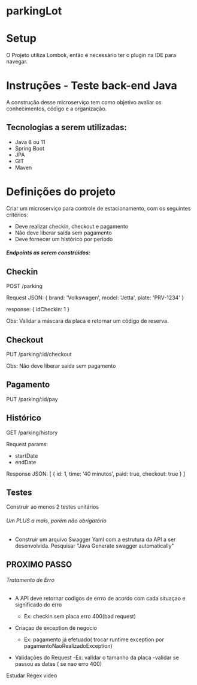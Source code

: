 # parkingLot

# Setup

O Projeto utiliza Lombok, então é necessário ter o plugin na IDE para navegar.

# Instruções - Teste back-end Java

A construção desse microserviço tem como objetivo avaliar os conhecimentos, código e a organização.

## Tecnologias a serem utilizadas:

- Java 8 ou 11
- Spring Boot
- JPA
- GIT
- Maven

# Definições do projeto

Criar um microserviço para controle de estacionamento, com os seguintes critérios:

- Deve realizar checkin, checkout e pagamento
- Não deve liberar saída sem pagamento
- Deve fornecer um histórico por período

##### Endpoints as serem constrúidos:

## Checkin

POST /parking

Request JSON:
{ brand: 'Volkswagen', model: 'Jetta', plate: 'PRV-1234' }

response:
{ idCheckin: 1 }

Obs: Validar a máscara da placa e retornar um código de reserva.

## Checkout

PUT /parking/:id/checkout

Obs: Não deve liberar saída sem pagamento

## Pagamento

PUT /parking/:id/pay

## Histórico

GET /parking/history

Request params:

- startDate
- endDate

Response JSON:
[
{ id: 1, time: '40 minutos', paid: true, checkout: true }
]

## Testes

Construir ao menos 2 testes unitários

###### Um PLUS a mais, porém não obrigatório

- Construir um arquivo Swagger Yaml com a estrutura da API a ser desenvolvida. Pesquisar "Java Generate swagger
  automatically"

## PROXIMO PASSO

###### Tratamento de Erro

- A API deve retornar codigos de errro de acordo com cada situaçao e significado do erro
    - Ex: checkin sem placa erro 400(bad request)

- Criaçao de exception de negocio
    - Ex: pagamento já efetuado( trocar runtime exception por pagamentoNaoRealizadoException)

- Validações do Request -Ex: validar o tamanho da placa -validar se passou as datas ( se nao erro 400)

Estudar Regex video